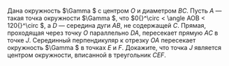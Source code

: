 Дана окружность $\Gamma $ с центром $O$ и диаметром $BC$. Пусть $A$ — такая точка окружности $\Gamma $, что $0{}^\circ  &lt; \angle AOB &lt; 120{}^\circ $, а $D$ — середина дуги $AB$, не содержащей $C$. Прямая, проходящая через точку $O$ параллельно $DA$, пересекает прямую $AC$ в точке $J$. Серединный перпендикуляр к отрезку $OA$ пересекает окружность $\Gamma $ в точках $E$ и $F$. Докажите, что точка $J$ является центром окружности, вписанной в треугольник $CEF$.